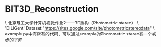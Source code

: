 # BIT3D_Reconstruction
\\
北京理工大学计算机视觉作业2——3D重构（Photometric stereo）
\\
'DiLiGent' Dataset:"https://sites.google.com/site/photometricstereodata"
\\
example.py中有所有的代码，可以通过example对Photometric stereo有一个初步的了解
